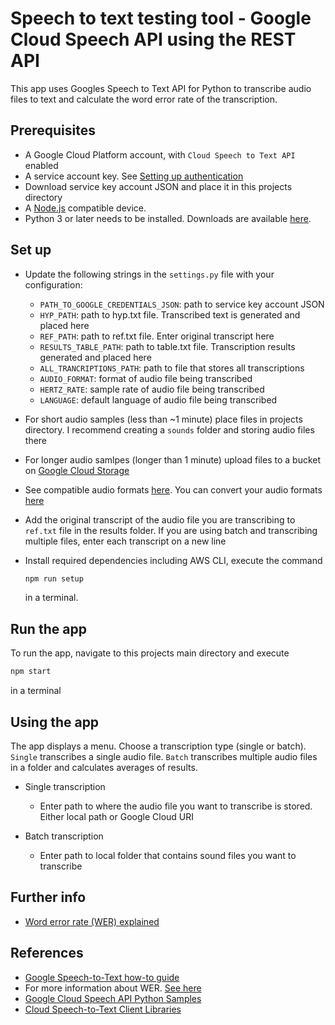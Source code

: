 # Speech to text testing tool - Google Cloud Speech API using the REST API

This app uses Googles Speech to Text API for Python to transcribe audio files to text and calculate the word error rate of the transcription.

## Prerequisites

- A Google Cloud Platform account, with `Cloud Speech to Text API` enabled
- A service account key. See [Setting up authentication](https://cloud.google.com/docs/authentication/getting-started)
- Download service key account JSON and place it in this projects directory
- A [Node.js](https://nodejs.org) compatible device.
- Python 3 or later needs to be installed. Downloads are available [here](https://www.python.org/downloads/).

## Set up

- Update the following strings in the `settings.py` file with your configuration:

  - `PATH_TO_GOOGLE_CREDENTIALS_JSON`: path to service key account JSON
  - `HYP_PATH`: path to hyp.txt file. Transcribed text is generated and placed here
  - `REF_PATH`: path to ref.txt file. Enter original transcript here
  - `RESULTS_TABLE_PATH`: path to table.txt file. Transcription results generated and placed here
  - `ALL_TRANCRIPTIONS_PATH`: path to file that stores all transcriptions
  - `AUDIO_FORMAT`: format of audio file being transcribed
  - `HERTZ_RATE`: sample rate of audio file being transcribed
  - `LANGUAGE`: default language of audio file being transcribed

- For short audio samples (less than ~1 minute) place files in projects directory. I recommend creating a `sounds` folder and storing audio files there
- For longer audio samlpes (longer than 1 minute) upload files to a bucket on [Google Cloud Storage](https://console.cloud.google.com/home)
- See compatible audio formats [here](https://cloud.google.com/speech-to-text/docs/encoding). You can convert your audio formats [here](https://audio.online-convert.com/)
- Add the original transcript of the audio file you are transcribing to `ref.txt` file in the results folder. If you are using batch and transcribing multiple files, enter each transcript on a new line

- Install required dependencies including AWS CLI, execute the command

  ```sh
  npm run setup
  ```

  in a terminal.

## Run the app

To run the app, navigate to this projects main directory and execute

```sh
npm start
```

in a terminal

## Using the app

The app displays a menu. Choose a transcription type (single or batch). `Single` transcribes a single audio file. `Batch` transcribes multiple audio files in a folder and calculates averages of results.

- Single transcription

  - Enter path to where the audio file you want to transcribe is stored. Either local path or Google Cloud URI

- Batch transcription

  - Enter path to local folder that contains sound files you want to transcribe

## Further info

- [Word error rate (WER) explained](https://martin-thoma.com/word-error-rate-calculation/)

## References

- [Google Speech-to-Text how-to guide](https://cloud.google.com/speech-to-text/docs/how-to)
- For more information about WER. [See here](https://martin-thoma.com/word-error-rate-calculation/)
- [Google Cloud Speech API Python Samples](https://github.com/GoogleCloudPlatform/python-docs-samples/tree/master/speech/cloud-client)
- [Cloud Speech-to-Text Client Libraries](https://cloud.google.com/speech-to-text/docs/reference/libraries#client-libraries-usage-python)
